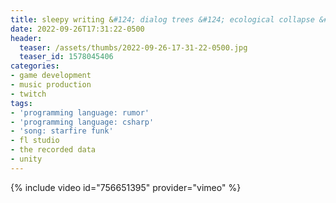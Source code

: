 ```yaml
---
title: sleepy writing &#124; dialog trees &#124; ecological collapse &#124; day 13
date: 2022-09-26T17:31:22-0500
header:
  teaser: /assets/thumbs/2022-09-26-17-31-22-0500.jpg
  teaser_id: 1578045406
categories:
- game development
- music production
- twitch
tags:
- 'programming language: rumor'
- 'programming language: csharp'
- 'song: starfire funk'
- fl studio
- the recorded data
- unity
---
```

{% include video id="756651395" provider="vimeo" %}
